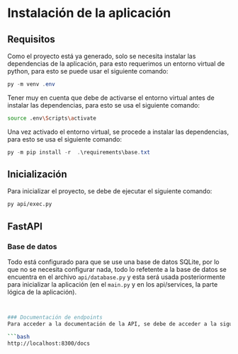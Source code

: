 # Instalación de la aplicación

## Requisitos
Como el proyecto está ya generado, solo se necesita instalar las dependencias de la aplicación, para esto requerimos un entorno virtual de python, para esto se puede usar el siguiente comando:

```powershell
py -m venv .env
```
Tener muy en cuenta que debe de activarse el entorno virtual antes de instalar las dependencias, para esto se usa el siguiente comando:

```bash
source .env\Scripts\activate
```

Una vez activado el entorno virtual, se procede a instalar las dependencias, para esto se usa el siguiente comando:

```powershell
py -m pip install -r  .\requirements\base.txt
```

## Inicialización
Para inicializar el proyecto, se debe de ejecutar el siguiente comando:

```bash
py api/exec.py
```

## FastAPI
### Base de datos
Todo está configurado para que se use una base de datos SQLite, por lo que no se necesita configurar nada, todo lo refetente a la base de datos se encuentra en el archivo `api/database.py` y esta será usada posteriormente para inicializar la aplicación (en el `main.py` y en los api/services, la parte lógica de la aplicación).

```bash


### Documentación de endpoints
Para acceder a la documentación de la API, se debe de acceder a la siguiente ruta:

```bash
http://localhost:8300/docs
```